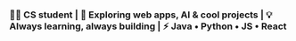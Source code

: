 ### 👩‍💻 CS student | 🚀 Exploring web apps, AI & cool projects | 💡 Always learning, always building | ⚡ Java • Python • JS • React
